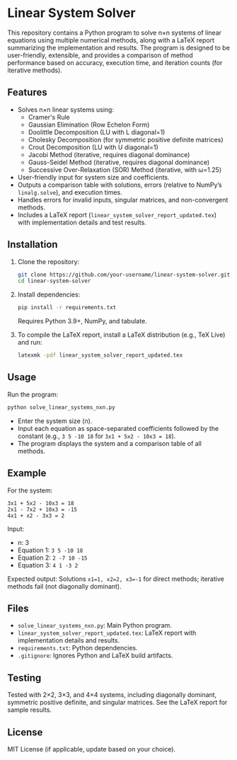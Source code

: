 # Linear System Solver

This repository contains a Python program to solve n×n systems of linear equations using multiple numerical methods, along with a LaTeX report summarizing the implementation and results. The program is designed to be user-friendly, extensible, and provides a comparison of method performance based on accuracy, execution time, and iteration counts (for iterative methods).

## Features
- Solves n×n linear systems using:
  - Cramer's Rule
  - Gaussian Elimination (Row Echelon Form)
  - Doolittle Decomposition (LU with L diagonal=1)
  - Cholesky Decomposition (for symmetric positive definite matrices)
  - Crout Decomposition (LU with U diagonal=1)
  - Jacobi Method (iterative, requires diagonal dominance)
  - Gauss-Seidel Method (iterative, requires diagonal dominance)
  - Successive Over-Relaxation (SOR) Method (iterative, with ω=1.25)
- User-friendly input for system size and coefficients.
- Outputs a comparison table with solutions, errors (relative to NumPy’s `linalg.solve`), and execution times.
- Handles errors for invalid inputs, singular matrices, and non-convergent methods.
- Includes a LaTeX report (`linear_system_solver_report_updated.tex`) with implementation details and test results.

## Installation
1. Clone the repository:
   ```bash
   git clone https://github.com/your-username/linear-system-solver.git
   cd linear-system-solver
   ```
2. Install dependencies:
   ```bash
   pip install -r requirements.txt
   ```
   Requires Python 3.9+, NumPy, and tabulate.

3. To compile the LaTeX report, install a LaTeX distribution (e.g., TeX Live) and run:
   ```bash
   latexmk -pdf linear_system_solver_report_updated.tex
   ```

## Usage
Run the program:
```bash
python solve_linear_systems_nxn.py
```
- Enter the system size (n).
- Input each equation as space-separated coefficients followed by the constant (e.g., `3 5 -10 18` for `3x1 + 5x2 - 10x3 = 18`).
- The program displays the system and a comparison table of all methods.

## Example
For the system:
```
3x1 + 5x2 - 10x3 = 18
2x1 - 7x2 + 10x3 = -15
4x1 + x2 - 3x3 = 2
```
Input:
- n: 3
- Equation 1: `3 5 -10 18`
- Equation 2: `2 -7 10 -15`
- Equation 3: `4 1 -3 2`

Expected output: Solutions `x1=1, x2=2, x3=-1` for direct methods; iterative methods fail (not diagonally dominant).

## Files
- `solve_linear_systems_nxn.py`: Main Python program.
- `linear_system_solver_report_updated.tex`: LaTeX report with implementation details and results.
- `requirements.txt`: Python dependencies.
- `.gitignore`: Ignores Python and LaTeX build artifacts.

## Testing
Tested with 2×2, 3×3, and 4×4 systems, including diagonally dominant, symmetric positive definite, and singular matrices. See the LaTeX report for sample results.

## License
MIT License (if applicable, update based on your choice).